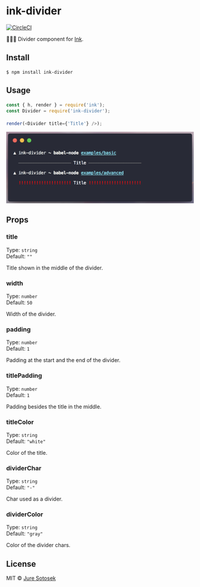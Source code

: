 # ink-divider

[![CircleCI](https://circleci.com/gh/JureSotosek/ink-divider.svg?style=svg)](https://circleci.com/gh/JureSotosek/ink-divider)

👩🏼‍🎨 Divider component for [Ink](https://github.com/vadimdemedes/ink).

## Install

```
$ npm install ink-divider
```

## Usage

```js
const { h, render } = require('ink');
const Divider = require('ink-divider');

render(<Divider title={'Title'} />);
```

<img src="media/example.png" width="720">

## Props

### title

Type: `string`<br>
Default: `""`

Title shown in the middle of the divider.

### width

Type: `number`<br>
Default: `50`

Width of the divider.

### padding

Type: `number`<br>
Default: `1`

Padding at the start and the end of the divider.

### titlePadding

Type: `number`<br>
Default: `1`

Padding besides the title in the middle.

### titleColor

Type: `string`<br>
Default: `"white"`

Color of the title.

### dividerChar

Type: `string`<br>
Default: `"-"`

Char used as a divider.

### dividerColor

Type: `string`<br>
Default: `"gray"`

Color of the divider chars.

## License

MIT © [Jure Sotosek](https://github.com/JureSotosek)
